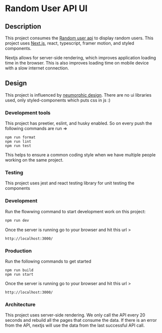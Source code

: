 # Random User API UI

## Description

This project consumes the [Random user api](https://randomuser.me/) to display random users. This project
uses [Next.js](https://nextjs.org/), react, typescript, framer motion, and styled components.

Nextjs allows for server-side rendering, which improves application loading time in the browser. This is also improves loading time on mobile device with a slow internet
connection.

## Design

This project is influenced by [neumorphic design](https://www.google.com/search?q=neumorphic+design&oq=neumorphic+design&aqs=chrome..69i57j0i22i30l4j69i61j69i60l2.236j0j7&sourceid=chrome&ie=UTF-8). There are no ui libraries used, only styled-components
which puts css in js :)

### Development tools

This project has preetier, eslint, and husky enabled. So on every push the
following commands are run =>

```
npm run format
npm run lint
npm run test
```

This helps to ensure a common coding style when we have multiple
people working on the same project.

### Testing

This project uses jest and react testing library for unit testing the components

### Development

Run the flowwing command to start development work on this project:

```bash
npm run dev
```

Once the server is running go to your browser and hit this url >

```
http://localhost:3000/
```

### Production

Run the following commands to get started

```
npm run build
npm run start
```

Once the server is running go to your browser and hit this url >

```
http://localhost:3000/
```

### Architecture

This project uses server-side rendering. We only call the API every 20 seconds
and rebuild all the pages that consume the data. If there is an error from the API,
nextjs will use the data from the last successful API call.
